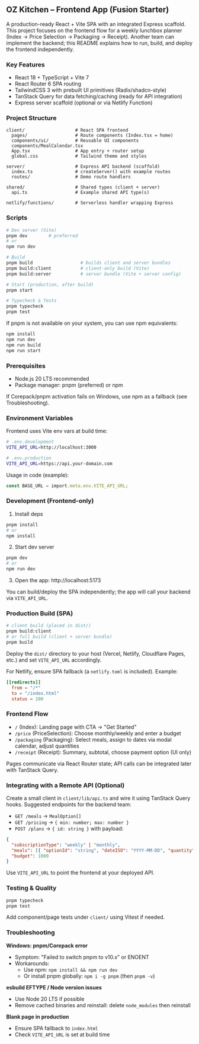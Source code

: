 ## OZ Kitchen – Frontend App (Fusion Starter)

A production-ready React + Vite SPA with an integrated Express scaffold. This project focuses on the frontend flow for a weekly lunchbox planner (Index → Price Selection → Packaging → Receipt). Another team can implement the backend; this README explains how to run, build, and deploy the frontend independently.

### Key Features
- React 18 + TypeScript + Vite 7
- React Router 6 SPA routing
- TailwindCSS 3 with prebuilt UI primitives (Radix/shadcn-style)
- TanStack Query for data fetching/caching (ready for API integration)
- Express server scaffold (optional or via Netlify Function)

### Project Structure
```text
client/                   # React SPA frontend
  pages/                  # Route components (Index.tsx = home)
  components/ui/          # Reusable UI components
  components/MealCalendar.tsx
  App.tsx                 # App entry + router setup
  global.css              # Tailwind theme and styles

server/                   # Express API backend (scaffold)
  index.ts                # createServer() with example routes
  routes/                 # Demo route handlers

shared/                   # Shared types (client + server)
  api.ts                  # Example shared API type(s)

netlify/functions/        # Serverless handler wrapping Express
```

### Scripts
```bash
# Dev server (Vite)
pnpm dev        # preferred
# or
npm run dev

# Build
pnpm build                  # builds client and server bundles
pnpm build:client           # client-only build (Vite)
pnpm build:server           # server bundle (Vite + server config)

# Start (production, after build)
pnpm start

# Typecheck & Tests
pnpm typecheck
pnpm test
```

If pnpm is not available on your system, you can use npm equivalents:
```bash
npm install
npm run dev
npm run build
npm run start
```

### Prerequisites
- Node.js 20 LTS recommended
- Package manager: pnpm (preferred) or npm

If Corepack/pnpm activation fails on Windows, use npm as a fallback (see Troubleshooting).

### Environment Variables
Frontend uses Vite env vars at build time:
```bash
# .env.development
VITE_API_URL=http://localhost:3000

# .env.production
VITE_API_URL=https://api.your-domain.com
```
Usage in code (example):
```ts
const BASE_URL = import.meta.env.VITE_API_URL;
```

### Development (Frontend-only)
1) Install deps
```bash
pnpm install
# or
npm install
```
2) Start dev server
```bash
pnpm dev
# or
npm run dev
```
3) Open the app: http://localhost:5173

You can build/deploy the SPA independently; the app will call your backend via `VITE_API_URL`.

### Production Build (SPA)
```bash
# client build (placed in dist/)
pnpm build:client
# or full build (client + server bundle)
pnpm build
```

Deploy the `dist/` directory to your host (Vercel, Netlify, Cloudflare Pages, etc.) and set `VITE_API_URL` accordingly.

For Netlify, ensure SPA fallback (a `netlify.toml` is included). Example:
```toml
[[redirects]]
  from = "/*"
  to = "/index.html"
  status = 200
```

### Frontend Flow
- `/` (Index): Landing page with CTA → "Get Started"
- `/price` (PriceSelection): Choose monthly/weekly and enter a budget
- `/packaging` (Packaging): Select meals, assign to dates via modal calendar, adjust quantities
- `/receipt` (Receipt): Summary, subtotal, choose payment option (UI only)

Pages communicate via React Router state; API calls can be integrated later with TanStack Query.

### Integrating with a Remote API (Optional)
Create a small client in `client/lib/api.ts` and wire it using TanStack Query hooks. Suggested endpoints for the backend team:
- `GET /meals` → `MealOption[]`
- `GET /pricing` → `{ min: number; max: number }`
- `POST /plans` → `{ id: string }` with payload:
```json
{
  "subscriptionType": "weekly" | "monthly",
  "meals": [{ "optionId": "string", "dateISO": "YYYY-MM-DD", "quantity": 1 }],
  "budget": 1000
}
```
Use `VITE_API_URL` to point the frontend at your deployed API.

### Testing & Quality
```bash
pnpm typecheck
pnpm test
```
Add component/page tests under `client/` using Vitest if needed.

### Troubleshooting
**Windows: pnpm/Corepack error**
- Symptom: "Failed to switch pnpm to v10.x" or ENOENT
- Workarounds:
  - Use npm: `npm install && npm run dev`
  - Or install pnpm globally: `npm i -g pnpm` (then `pnpm -v`)

**esbuild EFTYPE / Node version issues**
- Use Node 20 LTS if possible
- Remove cached binaries and reinstall: delete `node_modules` then reinstall

**Blank page in production**
- Ensure SPA fallback to `index.html`
- Check `VITE_API_URL` is set at build time
